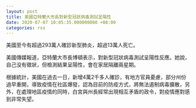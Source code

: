 ```yaml
---
layout: post
title: 美國亞特蘭大市長對新型冠狀病毒測試呈陽性
date: 2020-07-07 10:05:35.000000000 +08:00
categories: rss
---
```


美國至今有超過293萬人確診新型肺炎，超過13萬人死亡。

美國傳媒報道，亞特蘭大市長博頓表示，對新型冠狀病毒測試呈陽性反應。她說，自己没有徵狀，但檢測結果呈陽性，會在家居隔離兩星期。

根據統計，美國在過去一日，新增4萬2千多人確診，有地方官員憂慮，部分州份過早重開，導致疫情在社區爆發，認為目前的防疫方式，將無法遏制病毒擴散，另外，在處理地區疫情的同時，白宮與州長經常出現相互矛盾的政令，對疫情應對感到非常失望。
